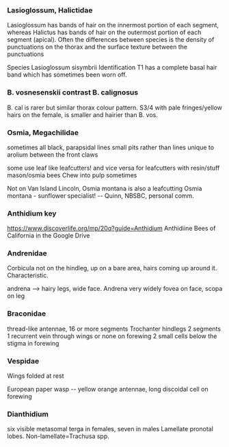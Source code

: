 ### Lasioglossum, Halictidae
Lasioglossum has bands of hair on the innermost portion of each segment, whereas Halictus has bands of hair on the outermost portion of each segment (apical).
Often the differences between species is the density of punctuations on the thorax and the surface texture between the punctuations  

Species Lasioglossum sisymbrii
Identification
T1 has a complete basal hair band which has sometimes been worn off.

### B. vosnesenskii contrast B. calignosus
B. cal is rarer but similar thorax colour pattern. S3/4 with pale fringes/yellow hairs on the female, is smaller and hairier than B. vos.

### Osmia, Megachilidae
sometimes all black, parapsidal lines small pits rather than lines
unique to arolium between the front claws

some use leaf like leafcutters! and vice versa for leafcutters with resin/stuff mason/osmia bees
Chew into pulp sometimes

Not on Van Island
Lincoln, Osmia montana is also a leafcutting
Osmia montana - sunflower specialist! -- Quinn, NBSBC, personal comm.


### Anthidium key
https://www.discoverlife.org/mp/20q?guide=Anthidium
Anthidiine Bees of California in the Google Drive

### Andrenidae
Corbicula not on the hindleg, up on a bare area, hairs coming up around it. Characteristic.

andrena --> hairy legs, wide face. Andrena very widely
fovea on face, scopa on leg

### Braconidae
thread-like antennae, 16 or more segments
Trochanter hindlegs 2 segments
1 recurrent vein through wings or none on forewing
2 small cells below the stigma in forewing


### Vespidae
Wings folded at rest

European paper wasp -- yellow orange antennae, long discoidal cell on forewing

### Dianthidium
six visible metasomal terga in females, seven in males
Lamellate pronotal lobes. Non-lamellate=Trachusa spp.